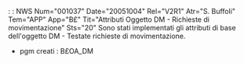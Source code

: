  :  : NWS Num="001037" Date="20051004" Rel="V2R1" Atr="S. Buffoli" Tem="APP" App="B£" Tit="Attributi Oggetto DM - Richieste di movimentazione" Sts="20"
Sono stati implementati gli attributi di base dell'oggetto DM - Testate richieste di movimentazione.

* pgm creati :  B£OA_DM
